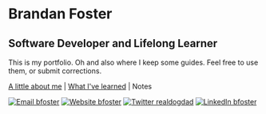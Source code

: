 # Brandan Foster
## Software Developer and Lifelong Learner

This is my portfolio. Oh and also where I keep some guides. Feel free to use them, or submit corrections.

[A little about me](about.md)   | [What I've learned](cv.md) | Notes<br>

[![Email bfoster](https://img.shields.io/badge/Email-brandan@getfoster.net-greeb?style=for-the-badge)](mailto:brandan@getfoster.net)
[![Website bfoster](https://img.shields.io/badge/Website-./getfoster-yellow?style=for-the-badge)](https:www.getfoster.net/hire-me)
[![Twitter realdogdad](https://img.shields.io/badge/Twitter-@real_dog_dad-9cf?style=for-the-badge)](https://twitter.com/real_dog_dad)
[![LinkedIn bfoster](https://img.shields.io/badge/LinkedIn-getfoster-blue?style=for-the-badge)](https://www.linkedin.com/in/getfoster/)
